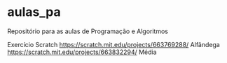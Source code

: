 # aulas_pa
Repositório para as aulas de Programação e Algoritmos

Exercício Scratch https://scratch.mit.edu/projects/663769288/ Alfândega
https://scratch.mit.edu/projects/663832294/ Média
